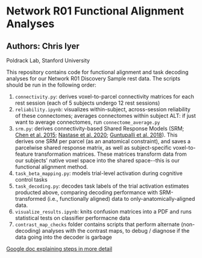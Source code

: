 # Network R01 Functional Alignment Analyses
## Authors: Chris Iyer
Poldrack Lab, Stanford University

This repository contains code for functional alignment and task decoding analyses for our Network R01 Discovery Sample rest data. The scripts should be run in the following order:

1. `connectivity.py`: derives voxel-to-parcel connectivity matrices for each rest session (each of 5 subjects undergo 12 rest sessions)
2. `reliability.ipynb`: visualizes within-subject, across-session reliability of these connectomes; averages connectomes within subject
        ALT: if just want to average connectomes, run `connectome_average.py`
3. `srm.py`: derives connectivity-based Shared Response Models (SRM; [Chen et al. 2015](https://proceedings.neurips.cc/paper_files/paper/2015/file/b3967a0e938dc2a6340e258630febd5a-Paper.pdf); [Nastase et al. 2020](https://www.sciencedirect.com/science/article/pii/S1053811920303517?via%3Dihub#bib92); [Guntupalli et al. 2018](https://journals.plos.org/ploscompbiol/article?id=10.1371/journal.pcbi.1006120)). This derives one SRM per parcel (as an anatomical constraint), and saves a parcelwise shared response matrix, as well as subject-specific voxel-to-feature transformation matrices. These matrices transform data from our subjects' native voxel space into the shared space--this is our functional alignment method.
4. `task_beta_mapping.py`: models trial-level activation during cognitive control tasks
5. `task_decoding.py`: decodes task labels of the trial activation estimates producted above, comparing decoding performance with SRM-transformed (i.e., functionally aligned) data to only-anatomically-aligned data.
6. `visualize_results.ipynb`: knits confusion matrices into a PDF and runs statistical tests on classifier performacne data
7. `contrast_map_checks` folder contains scripts that perform alternate (non-decoding) analyses with the contrast maps, to debug / diagnose if the data going into the decoder is garbage


[Google doc explaining steps in more detail](https://docs.google.com/document/d/13P4QTHxrT5lZfCOXtN59xCKpJfnObtqh3uZkuRqPxR4/edit?pli=1#heading=h.2qncjqtc0b5j)
